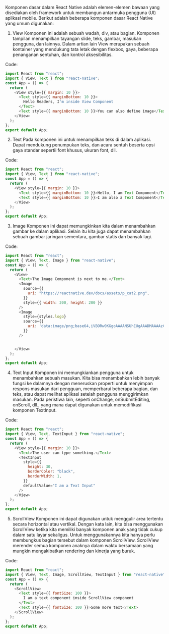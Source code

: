 Komponen dasar dalam React Native adalah elemen-elemen bawaan yang disediakan oleh framework untuk membangun antarmuka pengguna (UI) aplikasi mobile. Berikut adalah beberapa komponen dasar React Native yang umum digunakan:

1. View
Komponen ini adalah sebuah wadah, div, atau bagian. Komponen tampilan menampilkan tayangan slide, teks, gambar, masukan pengguna, dan lainnya. Dalam artian lain View merupakan sebuah kontainer yang mendukung tata letak dengan flexbox, gaya, beberapa penanganan sentuhan, dan kontrol aksesibilitas.

Code:

```js
import React from "react";
import { View, Text } from "react-native";
const App = () => {
  return (
    <View style={{ margin: 10 }}>
      <Text style={{ marginBottom: 10 }}>
        Hello Readers, I'm inside View Component
      </Text>
      <Text style={{ marginBottom: 10 }}>You can also define image</Text>
    </View>
  );
};
export default App;
```

2. Text
Pada komponen ini untuk menampilkan teks di dalam aplikasi.
Dapat mendukung penumpukan teks, dan acara sentuh beserta opsi gaya standar sepertii font khusus, ukuran font, dll.

Code:

```js
import React from "react";
import { View, Text } from "react-native";
const App = () => {
  return (
    <View style={{ margin: 10 }}>
      <Text style={{ marginBottom: 10 }}>Hello, I am Text Component</Text>
      <Text style={{ marginBottom: 10 }}>I am also a Text Component</Text>
    </View>
  );
};
export default App;
```

3. Image
Komponen ini dapat memungkinkan kita dalam menambahkan gambar ke dalam aplikasi.
Selain itu kita juga dapat menambahkan sebuah gambar jaringan sementara, gambar statis dan banyak lagi.

Code:

```js
import React from "react";
import { View, Text, Image } from "react-native";
const App = () => {
  return (
    <View>
      <Text>The Image Component is next to me.</Text>
      <Image
        source={{
          uri: "https://reactnative.dev/docs/assets/p_cat2.png",
        }}
        style={{ width: 200, height: 200 }}
      />
      <Image
        style={styles.logo}
        source={{
          uri: 'data:image/png;base64,iVBORw0KGgoAAAANSUhEUgAAADMAAAAzCAYAAAA6oTAqAAAAEXRFWHRTb2Z0d2FyZQBwbmdjcnVzaEB1SfMAAABQSURBVGje7dSxCQBACARB+2/ab8BEeQNhFi6WSYzYLYudDQYGBgYGBgYGBgYGBgYGBgZmcvDqYGBgmhivGQYGBgYGBgYGBgYGBgYGBgbmQw+P/eMrC5UTVAAAAABJRU5ErkJggg==',
        }}
      />


    </View>
  );
};
export default App;
```

4. Text Input
Komponen ini memungkiankan pengguna untuk menambahkan sebuah masukan.
Kita bisa menambahkan lebih banyak fungsi ke dalamnya dengan meneruskan properti untuk menyimpan respons masukan dari pengguan, memperbarui beberapa bagian, dan teks, atau dapat melihat aplikasi setelah pengguna menggirimkan masukan.
Pada peristiwa lain, seperti onChange, onSubmitEditing, onScroll, dll., yang mana dapat digunakan untuk memodifikasi komponen TextInput.

Code:
```js
import React from "react";
import { View, Text, TextInput } from "react-native";
const App = () => {
  return (
    <View style={{ margin: 10 }}>
      <Text>The user can type something.</Text>
      <TextInput
        style={{
          height: 30,
          borderColor: "black",
          borderWidth: 1,
        }}
        defaultValue="I am a Text Input"
      />
    </View>
  );
};
export default App;
```

5. ScrollView
Komponen ini dapat digunakan untuk menggulir area tertentu secara horizontal atau vertikal. Dengan kata lain, kita bisa menggunakan ScrollView ketika kita memiliki banyak komponen anak yang tidak cukup dalam satu layar sekaligus.
Untuk menggunakannya kita hanya perlu membungkus bagian tersebut dalam komponen ScrollView.
ScrollView merender semua komponen anaknya dalam waktu bersamaan yang mungkin mengakibatkan rendering dan kinerja yang buruk.

Code:

```js
import React from "react";
import { View, Text, Image, ScrollView, TextInput } from "react-native";
const App = () => {
  return (
    <ScrollView>
      <Text style={{ fontSize: 100 }}>
        I am a text component inside ScrollView component
      </Text>
      <Text style={{ fontSize: 100 }}>Some more text</Text>
    </ScrollView>
  );
};
export default App;
```
